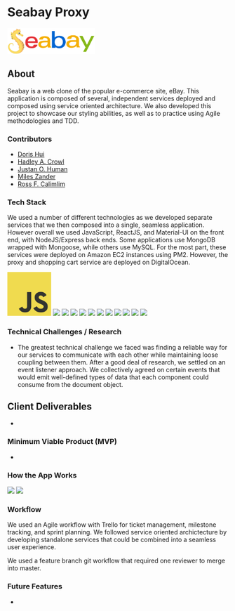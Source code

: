 # Seabay Proxy
<img src="./readme/seabay.png" width="200" />

## About

Seabay is a web clone of the popular e-commerce site, eBay. This application is composed of several, independent services deployed and composed using service oriented architecture. We also developed this project to showcase our styling abilities, as well as to practice using Agile methodologies and TDD.

### Contributors
- [Doris Hui](https://github.com/dorishui)
- [Hadley A. Crowl](https://github.com/hadleyac)
- [Justan O. Human](https://github.com/justanotherhuman)
- [Miles Zander](https://github.com/mileszander)
- [Ross F. Calimlim](https://github.com/rcalimlim)

### Tech Stack

We used a number of different technologies as we developed separate services that we then composed into a single, seamless application. However overall we used JavaScript, ReactJS, and Material-UI on the front end, with NodeJS/Express back ends. Some applications use MongoDB wrapped with Mongoose, while others use MySQL. For the most part, these services were deployed on Amazon EC2 instances using PM2. However, the proxy and shopping cart service are deployed on DigitalOcean.

<img src="https://raw.githubusercontent.com/voodootikigod/logo.js/master/js.png" width="100">
<img src="https://icons-for-free.com/iconfiles/png/512/design+development+facebook+framework+mobile+react+icon-1320165723839064798.png" width="110" />
<img src="https://s3.amazonaws.com/contentkit-dev-deploymentbucket-3hlcbqx9f9nl/static/cjiy4tseq0tnw0103bc5s7sxj/material-ui.png" width="180" />
<img src="https://lh5.googleusercontent.com/rdAoVdYKOCnmtev6t7DJrEY7mG4iYsRPqeTH0Z-OrlsVmiea3q5SMtOGNSa7HzJcyxcIcelTacG5gPNgyBoIviiNcLbohQAicvpldcfM32Klb_ewouDRd67OtYhUAU1CEZB4rBqB" width="130" />
<img src="https://lh6.googleusercontent.com/tKlT8lGB2bTDqSilr_a2y8vaO-QBUdcUIYASnslf-RAKTxUEiEBq-_gTVBP0irIP1ZWNuSvp1fouOJrQBXUr0joVmBZzNyOec4jBpOyVogPZMOYhPH6YQwYOiLdZnfuaDnFel9rn" width="150" />
<img src="https://cdn.iconscout.com/icon/free/png-256/mongodb-3-1175138.png" width="100" />
<img src="https://camo.githubusercontent.com/b63663c8500f5eceaabf8e0c0f57d9d4f511ebf7/687474703a2f2f7777772e6572696b61736c616e642e636f6d2f7374617469632f696d616765732f6d6f6e676f6f73652e706e67" width="120" />
<img src="https://upload.wikimedia.org/wikipedia/en/thumb/6/62/MySQL.svg/1200px-MySQL.svg.png" width="170" />
<img src="https://raw.githubusercontent.com/unitech/pm2/master/pres/pm2.20d3ef.png" width="190" />
<img src="https://markmcgookin.files.wordpress.com/2017/07/mocha5.png?w=499" width="190" />
<img src="https://upload.wikimedia.org/wikipedia/commons/thumb/5/5c/AWS_Simple_Icons_AWS_Cloud.svg/2000px-AWS_Simple_Icons_AWS_Cloud.svg.png" width="140" />
<img src="https://cdn.slant.co/9c445354-9f20-438e-9cb7-ab1834fbc771/-/format/jpeg/-/progressive/yes/-/preview/480x480/" width="150" />
<img src="" width="100" />
<img src="" width="100" />


### Technical Challenges / Research

- The greatest technical challenge we faced was finding a reliable way for our services to communicate with each other while maintaining loose coupling between them. After a good deal of research, we settled on an event listener approach. We collectively agreed on certain events that would emit well-defined types of data that each component could consume from the document object.


## Client Deliverables

-

### Minimum Viable Product (MVP)

-

### How the App Works
<img src="./readme/quickflix-search.gif" width="300" />
<img src="./readme/quickflix-movie-search.gif" width="200" />

### Workflow

We used an Agile workflow with Trello for ticket management, milestone tracking, and sprint planning. We followed service oriented archictecture by developing standalone services that could be combined into a seamless user experience.

We used a feature branch git workflow that required one reviewer to merge into master.

### Future Features
-